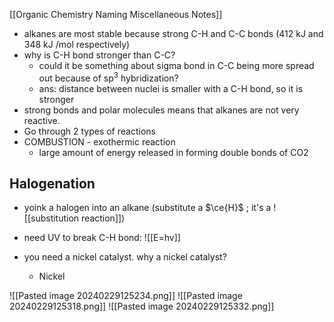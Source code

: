 [[Organic Chemistry Naming Miscellaneous Notes]]


- alkanes are most stable because strong C-H and C-C bonds (412 kJ and 348 kJ /mol respectively)
- why is C-H bond stronger than C-C? 
	- could it be something about sigma bond in C-C being more spread out because of sp$^3$ hybridization?
	- ans: distance between nuclei is smaller with a C-H bond, so it is stronger
- strong bonds and polar molecules means that alkanes are not very reactive. 
- Go through 2 types of reactions
- COMBUSTION - exothermic reaction
	- large amount of energy released in forming double bonds of CO2

## Halogenation
- yoink a halogen into an alkane (substitute a $\ce{H}$ ; it's a ![[substitution reaction]])

- need UV to break C-H bond:
![[E=hv]]
- you need a nickel catalyst. why a nickel catalyst?
	- Nickel 


![[Pasted image 20240229125234.png]]
![[Pasted image 20240229125318.png]]
![[Pasted image 20240229125332.png]]